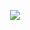 <p align="center">
  <img src="https://capsule-render.vercel.app/api?text=Hello!&animation=FadeIn&type=venom&color=random&height=50"/>
</p>


<!--
**hrushikesh09/hrushikesh09** is a ✨ _special_ ✨ repository because its `README.md` (this file) appears on your GitHub profile.

Here are some ideas to get you started:

- 🔭 I’m currently working on ...
- 🌱 I’m currently learning ...
- 👯 I’m looking to collaborate on ...
- 🤔 I’m looking for help with ...
- 💬 Ask me about ...
- 📫 How to reach me: ...
- 😄 Pronouns: ...
- ⚡ Fun fact: ...
-->
